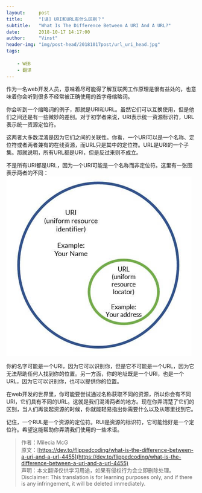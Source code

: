 ```yaml
---
layout:     post
title:      "[译] URI和URL有什么区别？"
subtitle:   "What Is The Difference Between A URI And A URL?"
date:       2018-10-17 14:17:00
author:     "Vinst"
header-img: "img/post-head/20181017post/url_uri_head.jpg"  
tags:

    - WEB
    - 翻译
---
```


作为一名web开发人员，意味着尽可能得了解互联网工作原理是很有益处的，也意味着你会听到很多不经常被正确使用的首字母缩略词。

你会听到一个缩略词的例子，那就是URI和URL。虽然它们可以互换使用，但是他们之间还是有一些微妙的差别。对于初学者来说，URI表示统一资源标识符，URL表示统一资源定位符。

这两者大多数混淆是因为它们之间的关联性。你看，一个URI可以是一个名称、定位符或者两者兼有的在线资源，而URL只是其中的定位符。URL是URI的一个子集。那就说明，所有URL都是URI，但是反过来则不成立。

不是所有URI都是URL，因为一个URI可能是一个名称而非定位符。这里有一张图表示两者的不同：
![URL和RUI的关系图](/img/post-head/20181017post/j4bka41nypm4do1f3e5b.jpg)

你的名字可能是一个URI，因为它可以识别你，但是它不可能是一个URL，因为它无法帮助任何人找到你的位置。另一方面，你的地址既是一个URI，也是一个URL，因为它可以识别你，也可以提供你的位置。

在web开发的世界里，你可能要尝试通过名称获取不同的资源，所以你会有不同URI，它们具有不同的URL。这就是我们混淆两者的地方。现在你弄清楚了它们的区别，当人们再谈起资源的时候，你就能轻易指出你需要什么以及从哪里找到它。

记住，一个RUL是一个资源的定位符。RUI是资源的标识符，它可能恰好是一个定位符。希望这能帮助你弄清我们使用的一些术语。

> 作者：Milecia McG  
> 原文：[https://dev.to/flippedcoding/what-is-the-difference-between-a-uri-and-a-url-4455](https://dev.to/flippedcoding/what-is-the-difference-between-a-uri-and-a-url-4455)  
> 声明：本文翻译仅供学习用途，如果有侵权行为会立即删除处理。  
> Disclaimer: This translation is for learning purposes only, and if there is any infringement, it will be deleted immediately.